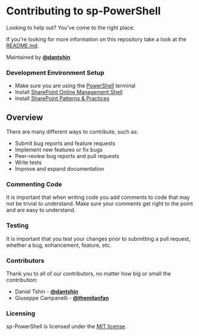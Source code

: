# Contributing to sp-PowerShell

Looking to help out?  You've come to the right place.

If you're looking for more information on this repository take a look at the [README.md](../README.md).

Maintained by **[@dantshin](https://github.com/dantshin)**

[PowerShellRef]: https://docs.microsoft.com/en-us/powershell/
[SharePointOnlineRef]: https://docs.microsoft.com/en-us/powershell/sharepoint/sharepoint-online/connect-sharepoint-online?view=sharepoint-ps
[SharePointPnPRef]: https://docs.microsoft.com/en-us/powershell/sharepoint/sharepoint-pnp/sharepoint-pnp-cmdlets?view=sharepoint-ps

### Development Environment Setup

* Make sure you are using the [PowerShell][PowerShellRef] terminal
* Install [SharePoint Online Management Shell][SharePointOnlineRef]
* Install [SharePoint Patterns & Practices][SharePointPnPRef]

## Overview

There are many different ways to contribute, such as:

* Submit bug reports and feature requests
* Implement new features or fix bugs
* Peer-review bug reports and pull requests
* Write tests
* Improve and expand documentation

### Commenting Code

It is important that when writing code you add comments to code that may not be trivial to understand. Make sure your comments get right to the point and are easy to understand.

### Testing

It is important that you test your changes prior to submitting a pull request, whether a bug, enhancement, feature, etc.

### Contributors

Thank you to all of our contributors, no matter how big or small the contribution:

* Daniel Tshin - **[@dantshin](http://github.com/dantshin)**
* Giuseppe Campanelli - **[@themilanfan](https://github.com/themilanfan)**

### Licensing

sp-PowerShell is licensed under the [MIT license](../LICENSE.md).